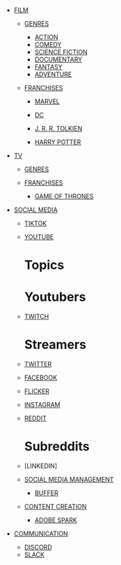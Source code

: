 - [FILM]()

    - [GENRES]()

        - [ACTION]()
        - [COMEDY]()
        - [SCIENCE FICTION]()
        - [DOCUMENTARY]()
        - [FANTASY]()
        - [ADVENTURE]()

    - [FRANCHISES]()

        - [MARVEL]()

        - [DC]()

        - [J. R. R. TOLKIEN]()

        - [HARRY POTTER]()

- [TV]()

    - [GENRES]()

    - [FRANCHISES]()

        - [GAME OF THRONES]()

- [SOCIAL MEDIA]()

    - [TIKTOK]()
    - [YOUTUBE]()

        # Topics
        # Youtubers

    - [TWITCH]()

        # Streamers

    - [TWITTER]()
    - [FACEBOOK]()
    - [FLICKER]()
    - [INSTAGRAM]()
    - [REDDIT]()

        # Subreddits

    - [LINKEDIN]

    - [SOCIAL MEDIA MANAGEMENT]()

        - [BUFFER]()

    - [CONTENT CREATION]()

        - [ADOBE SPARK]()

- [COMMUNICATION]()

    - [DISCORD]()
    - [SLACK]()
